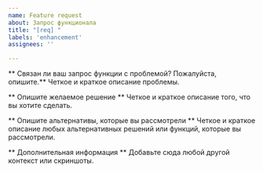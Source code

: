 ```yaml
---
name: Feature request
about: Запрос функционала
title: "[req] "
labels: 'enhancement'
assignees: ''

---
```


** Связан ли ваш запрос функции с проблемой? Пожалуйста, опишите.**
Четкое и краткое описание проблемы.

** Опишите желаемое решение **
Четкое и краткое описание того, что вы хотите сделать.

** Опишите альтернативы, которые вы рассмотрели **
Четкое и краткое описание любых альтернативных решений или функций, которые вы рассмотрели.

** Дополнительная информация **
Добавьте сюда любой другой контекст или скриншоты.
